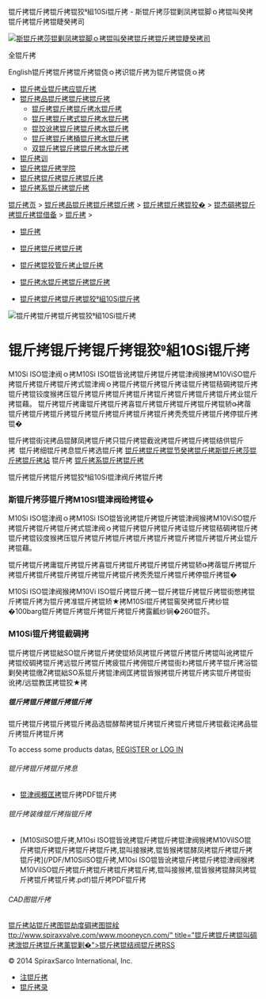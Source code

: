  锟斤拷锟斤拷锟斤拷锟狡組10Si锟斤拷 - 斯锟斤拷莎锟剿凤拷锟脚ｏ拷锟叫癸拷锟斤拷锟斤拷锟睫癸拷司    

[![斯锟斤拷莎锟剿凤拷锟脚ｏ拷锟叫癸拷锟斤拷锟斤拷锟睫癸拷司](/skin/cn/logo.gif)](/)

全锟斤拷

English锟斤拷锟斤拷锟斤拷锟侥ｏ拷识锟斤拷为锟斤拷锟侥ｏ拷

-   [锟斤拷业锟斤拷应锟斤拷](/cn_applications/index.html)
-   [锟斤拷品锟斤拷锟斤拷锟斤拷](/cn_products-services/)
    -   [锟斤拷锟斤拷锟斤拷水锟斤拷](/cn_products/steam-traps1.html)
    -   [锟斤拷锟斤拷式锟斤拷水锟斤拷](/cn_products/steam-trap-per-mon1.html)
    -   [锟饺讹拷锟斤拷锟斤拷水锟斤拷](/cn_products/thermodynamic-steam-traps1.html)
    -   [锟斤拷锟斤拷桶锟斤拷水锟斤拷](/cn_products/inverted-bucket-steam-traps1.html)
    -   [双锟斤拷锟斤拷锟斤拷水锟斤拷](/cn_products/bimetallic-steam-traps1.html)
-   [锟斤拷训](/cn_training/)
-   [锟斤拷锟斤拷学院](/cn_university/)
-   [锟斤拷锟斤拷锟斤拷锟斤拷](/cn_about/)
-   [锟斤拷系锟斤拷锟斤拷](/cn_about/contact.html)

  

[锟斤拷页](/index.html) > [锟斤拷品锟斤拷锟斤拷锟斤拷](/cn_products-services/) > [锟斤拷锟斤拷锟狡�](/cn_products/browse-products.html) > [锟杰碉拷锟斤拷锟斤拷锟借备](/cn_products/pipeline-ancillaries1.html) > [锟斤拷](/cn_products/锟斤拷.html) >

-   [锟斤拷](/cn_products/锟斤拷.html)
-   [锟斤拷锟斤拷锟斤拷](/cn_products/strainers.html)
-   [锟斤拷锟狡管斤拷止锟斤拷](/cn_products/stop-valves.html)
-   [锟斤拷水锟斤拷锟斤拷锟斤拷](/cn_products/锟斤拷水锟斤拷锟斤拷锟斤拷.html)

-   [锟斤拷锟斤拷锟斤拷锟狡組10Si锟斤拷](/cn_products/锟斤拷锟斤拷锟斤拷锟狡組10Si锟斤拷.html "锟斤拷锟斤拷锟斤拷锟狡組10Si锟斤拷")

![锟斤拷锟斤拷锟斤拷锟狡組10Si锟斤拷](/uploads/allimg/150618/1-15061R132080-L.jpg)

# 锟斤拷锟斤拷锟斤拷锟狡組10Si锟斤拷

M10Si ISO锟津阀ｏ拷M10Si ISO锟皆讹拷锟斤拷锟斤拷锟津阀猴拷M10ViSO锟斤拷锟斤拷锟斤拷锟斤拷式锟津阀ｏ拷锟斤拷锟斤拷锟斤拷诖锟斤拷锟秸碉拷锟斤拷锟斤拷锟铰度猴拷压锟斤拷锟斤拷锟斤拷锟斤拷锟斤拷锟斤拷锟斤拷锟斤拷业锟斤拷锟藉。 锟斤拷锟斤拷庸锟斤拷锟斤拷喜锟斤拷锟斤拷锟斤拷锟斤拷锟轿拷蓿锟斤拷锟斤拷锟斤拷锟斤拷锟斤拷锟斤拷锟斤拷锟斤拷秃秃锟斤拷锟斤拷停锟斤拷锟�

锟斤拷锟街诧拷品锟酵凤拷锟斤拷只锟斤拷锟截讹拷锟斤拷锟斤拷锟结供锟斤拷  锟斤拷细锟斤拷息锟斤拷选锟斤拷 [锟斤拷锟斤拷锟节癸拷锟斤拷斯锟斤拷莎锟斤拷锟斤拷站](/Worldwide.html) 锟斤拷 [锟斤拷系锟斤拷锟斤拷](/cn_about/contact.html)

锟斤拷锟斤拷锟斤拷锟狡組10Si锟津阀斤拷锟斤拷

### 斯锟斤拷莎锟斤拷M10SI锟津阀硷拷锟�

M10Si ISO锟津阀ｏ拷M10Si ISO锟皆讹拷锟斤拷锟斤拷锟津阀猴拷M10ViSO锟斤拷锟斤拷锟斤拷锟斤拷式锟津阀ｏ拷锟斤拷锟斤拷锟斤拷诖锟斤拷锟秸碉拷锟斤拷锟斤拷锟铰度猴拷压锟斤拷锟斤拷锟斤拷锟斤拷锟斤拷锟斤拷锟斤拷锟斤拷业锟斤拷锟藉。

锟斤拷锟斤拷庸锟斤拷锟斤拷喜锟斤拷锟斤拷锟斤拷锟斤拷锟轿拷蓿锟斤拷锟斤拷锟斤拷锟斤拷锟斤拷锟斤拷锟斤拷锟斤拷秃秃锟斤拷锟斤拷停锟斤拷锟�

M10Si ISO锟津阀猴拷M10Vi ISO锟斤拷锟斤拷一锟斤拷锟斤拷锟斤拷锟街憋拷锟斤拷锟斤拷为锟斤拷准锟斤拷锟矫★拷M10Si锟斤拷锟窖癸拷锟斤拷纱锟�100barg锟斤拷锟斤拷锟斤拷锟斤拷锟斤拷露瓤纱锏�260锟芥。

### M10Si锟斤拷锟截碉拷

锟斤拷锟斤拷锟絀SO锟斤拷锟斤拷使锟矫凤拷锟斤拷锟斤拷锟斤拷锟叫讹拷锟斤拷锟绞碉拷锟斤拷远锟斤拷锟斤拷疲锟斤拷佣锟斤拷锟街わ拷锟斤拷芊锟斤拷浴锟剿癸拷锟缴拷锟絀SO系锟斤拷锟津阀匡拷锟皆猴拷锟斤拷锟斤拷实锟斤拷锟街讹拷/远锟教匡拷锟狡★拷

##### 锟斤拷锟斤拷锟斤拷锟斤拷

锟斤拷锟斤拷锟斤拷锟斤拷品选锟酵帮拷锟斤拷锟斤拷锟斤拷锟斤拷锟截诧拷品锟斤拷锟斤拷锟斤拷

To access some products datas, [REGISTER or LOG IN](/member/login.php)

###### 锟斤拷锟斤拷锟斤拷息

-   [锟津阀概匡拷](/PDF/锟津阀匡拷锟斤拷.pdf)锟斤拷PDF锟斤拷

###### 锟斤拷装维锟斤拷指锟斤拷

-   [M10SiISO锟斤拷,M10si ISO锟皆讹拷锟斤拷锟斤拷锟津阀猴拷M10ViISO锟斤拷锟斤拷锟斤拷锟斤拷锟斤拷,锟叫接猴拷,锟皆猴拷锟酵凤拷锟斤拷锟斤拷锟斤拷](/PDF/M10SiISO锟斤拷,M10si ISO锟皆讹拷锟斤拷锟斤拷锟津阀猴拷M10ViISO锟斤拷锟斤拷锟斤拷锟斤拷锟斤拷,锟叫接猴拷,锟皆猴拷锟酵凤拷锟斤拷锟斤拷锟斤拷.pdf)锟斤拷PDF锟斤拷

###### CAD图锟斤拷

[锟斤拷站锟斤拷图](/sitemap.html "锟斤拷站锟斤拷图")[锟劫度碉拷图](/baidu.xml)[锟絟ttp://www.spiraxvalve.com/www.mooneycn.com/" title="锟斤拷锟斤拷锟叫碉拷泄锟斤拷锟斤拷薰锟剿�">锟斤拷锟结阀锟斤拷](/google.xml)[RSS](/rss.xml)

© 2014 SpiraxSarco International, Inc.

-   [注锟斤拷](/member/index_do.php?fmdo=user&dopost=regnew)
-   [锟斤拷录](/member/login.php)